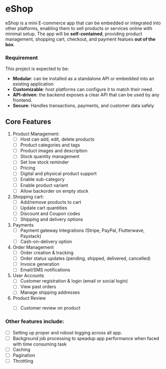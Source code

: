 # eShop

eShop is a mini E-commerce app that can be embedded or integrated into other platforms, enabling them to sell products or services online with minimal setup. The app will be **self-contained**, providing product management, shopping cart, checkout, and payment featues **out of the box**.

### Requirement
This project is expected to be:
- **Modular**: can be installed as a standalone API or embedded into an existing application
- **Customizable**: host platforms can configure it to match their need.
- **API-driven**: the backend exposes a clear API that can be used by any frontend.
- **Secure**: Handles transactions, payments, and customer data safely

## Core Features
1. Product Management:
   - [ ] Host can add, edit, delete products
   - [ ] Product categories and tags
   - [ ] Product images and description
   - [ ] Stock quantity management
   - [ ] Set low stock reminder
   - [ ] Pricing
   - [ ] Digital and physical product support
   - [ ] Enable sub-category
   - [ ] Enable product variant
   - [ ] Allow backorder on empty stock

2. Shopping cart:
   - [ ] Add/remove products to cart
   - [ ] Update cart quantities
   - [ ] Discount and Coupon codes
   - [ ] Shipping and delivery options

3. Payments
   - [ ] Payment gateway integrations (Stripe, PayPal, Flutterwave, Paystack)
   - [ ] Cash-on-delivery option

4. Order Management
   - [ ] Order creation & tracking
   - [ ] Order status updates (pending, shipped, delivered, cancelled)
   - [ ] Invoice generation
   - [ ] Email/SMS notifications

5. User Accounts
   - [ ] Customer registration & login (email or social login)
   - [ ] View past orders
   - [ ] Manage shipping addresses

6. Product Review
   - [ ] Customer review on product


### Other features include:
- [ ] Setting up proper and robost logging across all app.
- [ ] Background job processing to speadup app performance when faced with time consuming task
- [ ] Caching
- [ ] Pagination
- [ ] Throttling
